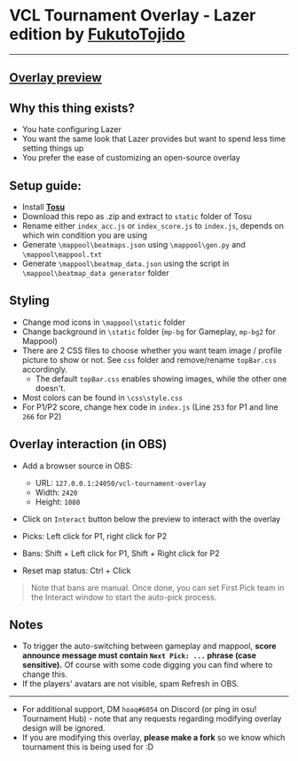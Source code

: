 # VCL Tournament Overlay - Lazer edition by [FukutoTojido](https://github.com/FukutoTojido)
___
## [**Overlay preview**](https://www.twitch.tv/videos/1445278730?collection=vyL2iPlp4xYysw&t=00h11m56s)

## Why this thing exists?
- You hate configuring Lazer
- You want the same look that Lazer provides but want to spend less time setting things up
- You prefer the ease of customizing an open-source overlay

## Setup guide:
- Install [**Tosu**](https://github.com/KotRikD/tosu/releases/latest)
- Download this repo as .zip and extract to `static` folder of Tosu
- Rename either `index_acc.js` or `index_score.js` to `index.js`, depends on which win condition you are using
- Generate `\mappool\beatmaps.json` using `\mappool\gen.py` and `\mappool\mappool.txt`
- Generate `\mappool\beatmap_data.json` using the script in `\mappool\beatmap_data generator` folder

## Styling
- Change mod icons in `\mappool\static` folder
- Change background in `\static` folder (`mp-bg` for Gameplay, `mp-bg2` for Mappool)
- There are 2 CSS files to choose whether you want team image / profile picture to show or not. See `css` folder and remove/rename `topBar.css` accordingly.
	- The default `topBar.css` enables showing images, while the other one doesn't.
- Most colors can be found in `\css\style.css`
- For P1/P2 score, change hex code in `index.js` (Line `253` for P1 and line `266` for P2)

## Overlay interaction (in OBS)
- Add a browser source in OBS:
  - URL: `127.0.0.1:24050/vcl-tournament-overlay`
  - Width: `2420`
  - Height: `1080`

- Click on `Interact` button below the preview to interact with the overlay
- Picks: Left click for P1, right click for P2
- Bans: Shift + Left click for P1, Shift + Right click for P2
- Reset map status: Ctrl + Click
> Note that bans are manual. Once done, you can set First Pick team in the Interact window to start the auto-pick process.

## Notes
- To trigger the auto-switching between gameplay and mappool, **score announce message must contain `Next Pick: ...` phrase (case sensitive).** Of course with some code digging you can find where to change this.
- If the players' avatars are not visible, spam Refresh in OBS.
___
- For additional support, DM `hoaq#6054` on Discord (or ping in osu! Tournament Hub) - note that any requests regarding modifying overlay design will be ignored.
- If you are modifying this overlay, **please make a fork** so we know which tournament this is being used for :D
